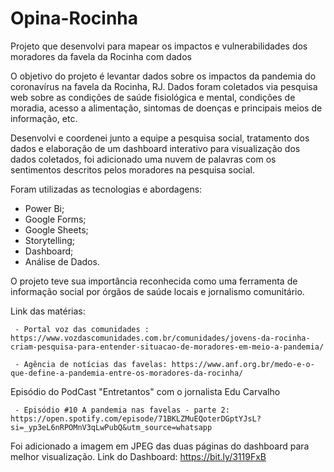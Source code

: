 # Opina-Rocinha
Projeto que desenvolvi para mapear os impactos e vulnerabilidades dos moradores da favela da Rocinha com dados


O objetivo do projeto é levantar dados sobre os impactos da pandemia do coronavírus na favela da Rocinha, RJ. Dados foram coletados via pesquisa web sobre as condições de saúde fisiológica e mental, condições de moradia, acesso a alimentação, sintomas de doenças e principais meios de informação, etc.

Desenvolvi e coordenei junto a equipe a pesquisa social, tratamento dos dados e elaboração de um dashboard interativo para visualização dos dados coletados, foi adicionado uma nuvem de palavras com os sentimentos descritos pelos moradores na pesquisa social.

Foram utilizadas as tecnologias e abordagens:
- Power Bi;
- Google Forms;
- Google Sheets;
- Storytelling;
- Dashboard;
- Análise de Dados.


O projeto teve sua importância reconhecida como uma ferramenta de informação social por órgãos de saúde locais e jornalismo comunitário.


Link das matérias:

     - Portal voz das comunidades : https://www.vozdascomunidades.com.br/comunidades/jovens-da-rocinha-criam-pesquisa-para-entender-situacao-de-moradores-em-meio-a-pandemia/
     
     - Agência de notícias das favelas: https://www.anf.org.br/medo-e-o-que-define-a-pandemia-entre-os-moradores-da-rocinha/
     
    
Episódio do PodCast "Entretantos" com o jornalista Edu Carvalho
     
     - Episódio #10 A pandemia nas favelas - parte 2: https://open.spotify.com/episode/71BKLZMuEQoterDGptYJsL?si=_yp3eL6nRPOMnV3qLwPubQ&utm_source=whatsapp

Foi adicionado a imagem em JPEG das duas páginas do dashboard para melhor visualização.
Link do Dashboard: https://bit.ly/3119FxB
